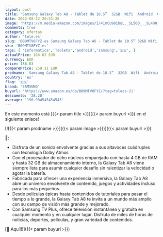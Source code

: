 ```yaml
---
layout: post
title: 'Samsung Galaxy Tab A8 - Tablet de 10.5”  32GB  Wifi  Android  Color Silver  Versión Española '
date: 2022-08-22 20:53:28
image: 'https://m.media-amazon.com/images/I/41mCU90ibqL._SL500_._SL400_.jpg'
comments: true
category: ofertas
author: 'tole.es'
slug: 'B09MTV8FYZ-es Samsung Galaxy Tab A8 - Tablet de 10.5” 32GB Wifi Android...'
sku: 'B09MTV8FYZ-es'
tags: [ 'Informática','Tablets','android','samsung','🇪🇸', ]
actualPrice: 186.03 EUR
currency: EUR
price: 186.03
comparePrice: 259.11 EUR
prodname: 'Samsung Galaxy Tab A8 - Tablet de 10.5”  32GB  Wifi  Android  Color Silver  Versión Española '
country: 'es'
flag: '🇪🇸'
brand: 'SAMSUNG'
buyurl: 'https://www.amazon.es/dp/B09MTV8FYZ/?tag=tolees-21'
descuento: '28.20'
average: '190.984545454545'
---
```


En este momento está [{{< param title >}}]({{< param buyurl >}}) en el siguiente enlace!

[![{{< param prodname >}}]({{< param image >}})]({{< param buyurl >}})

🔎:

- Disfruta de un sonido envolvente gracias a sus altavoces cuádruples con tecnología Dolby Atmos
- Con el procesador de ocho núcleos emparejado con hasta 4 GB de RAM y hasta 32 GB de almacenamiento interno, la Galaxy Tab A8 viene siempre lista para asumir cualquier desafío sin ralentizar la velocidad o agotar la batería.
- Fabricada para ofrecer una experiencia inmersiva, la Galaxy Tab A8 abre un universo envolvente de contenido, juegos y actividades incluso para los más pequeños.
- Desde películas épicas hasta contenidos de tutoriales para pasar el tiempo a lo grande, la Galaxy Tab A8 te invita a un mundo más amplio con su campo de visión más grande y mejorado.
- Con Samsung TV Plus, ofrece televisión instantánea y gratuita en cualquier momento y en cualquier lugar. Disfruta de miles de horas de noticias, deportes, películas, y gran variedad de contenidos.

[🛒 Aquí!!!]({{< param buyurl >}})
